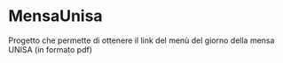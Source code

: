 # MensaUnisa
Progetto che permette di ottenere il link del menù del giorno della mensa UNISA (in formato pdf)